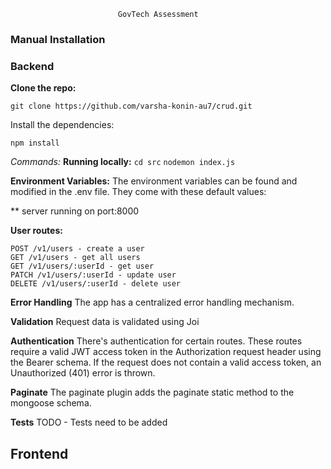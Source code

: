                             GovTech Assessment
### Manual Installation

### Backend

**Clone the repo:**

```
git clone https://github.com/varsha-konin-au7/crud.git 
```

Install the dependencies:
```
npm install
```

_Commands:_ 
**Running locally:**
``` cd src ```
``` nodemon index.js ```

**Environment Variables:**
The environment variables can be found and modified in the .env file. They come with these default values:

** server running on port:8000


**User routes:**
```
POST /v1/users - create a user
GET /v1/users - get all users
GET /v1/users/:userId - get user
PATCH /v1/users/:userId - update user
DELETE /v1/users/:userId - delete user
```
**Error Handling**
The app has a centralized error handling mechanism.


**Validation**
Request data is validated using Joi

**Authentication**
There's authentication for certain routes. These routes require a valid JWT access token in the Authorization request header using the Bearer schema. If the request does not contain a valid access token, an Unauthorized (401) error is thrown.

**Paginate**
The paginate plugin adds the paginate static method to the mongoose schema.

**Tests**
TODO - Tests need to be added


## Frontend



